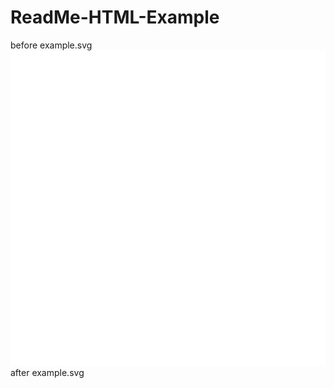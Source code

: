 # ReadMe-HTML-Example

<!---
before image.svg
-- ![](./image.svg)
after image.svg
--->

before example.svg
![](./example.svg)
after example.svg
